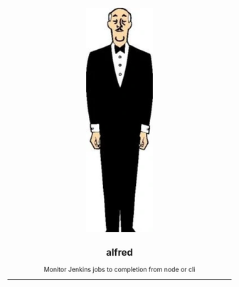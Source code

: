 <p align="center">
  <a href="https://github/apps/l1ntit" target="blank"><img src="/alfred.jpg" width="150" alt="achievibit Logo" />
  </a>
  <h2 align="center">alfred</h2>
</p>
<!-- <p align="center">
  <a href="https://probot.github.io/"><img src="https://img.shields.io/badge/Probot-b33p-00B0D8.svg?style=for-the-badge&logo=probot&logoColor=white"></a>
</p>
<p align="center">
  <a href="https://www.npmjs.com/package/@kibibit/tdd1t"><img src="https://img.shields.io/npm/v/@kibibit/tdd1t.svg?logo=npm&color=CB3837"></a>
  <a href="https://github.com/semantic-release/semantic-release"><img src="https://img.shields.io/badge/%20%20%F0%9F%93%A6%F0%9F%9A%80-semantic--release-e10079.svg"></a>
  <a href="https://greenkeeper.io/"><img src="https://img.shields.io/badge/greenkeeper-enabled-brightgreen.svg"></a>
  <a href="https://travis-ci.org/Kibibit/tdd1t"><img src="https://travis-ci.org/Kibibit/tdd1t.svg?branch=master"></a>
  <a href="https://coveralls.io/github/Kibibit/tdd1t?branch=master"><img src="https://coveralls.io/repos/github/Kibibit/tdd1t/badge.svg?branch=master"></a>
  <a href="#contributors"><img src="https://img.shields.io/badge/all_contributors-4-orange.svg"></a>
  <a href="https://salt.bountysource.com/teams/kibibit"><img src="https://img.shields.io/endpoint.svg?url=https://monthly-salt.now.sh/kibibit&style=flat-square"></a>
</p> -->
<p align="center">
  Monitor Jenkins jobs to completion from node or cli
</p>
<hr>
